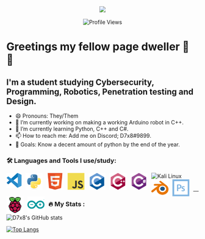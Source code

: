 <div id="header" align="center">
  <img src="https://media.giphy.com/media/dWesBcTLavkZuG35MI/giphy.gif" width="400"/>
</div>

<p align="center">
    <img src="https://komarev.com/ghpvc/?username=github&style=flat-square&color=blue" alt="Profile Views"/>
</p>

# Greetings my fellow page dweller 👋 🤗


## I'm a student studying Cybersecurity, Programming, Robotics, Penetration testing and Design.

 
- 😄 Pronouns: They/Them
- 🔭 I’m currently working on making a working Arduino robot in C++.
- 🌱 I’m currently learning Python, C++ and C#.
- 📫 How to reach me: Add me on Discord; D7x8#9899.
- 🥅 Goals: Know a decent amount of python by the end of the year.


### 🛠️ Languages and Tools I use/study:

<img align="left" alt="Visual Studio Code" width="40px" src="https://github.com/devicons/devicon/blob/master/icons/vscode/vscode-original.svg" style="padding-right:10px;" />
<img align="left" alt="Python" width="45px" src="https://github.com/devicons/devicon/blob/master/icons/python/python-original.svg" style="padding-right:10px;" />
<img align="left" alt="HTML5" width="45px" src="https://github.com/devicons/devicon/blob/master/icons/html5/html5-original.svg" style="padding-right:10px;" />

<img align="left" alt="Javascript" width="45px" src="https://github.com/devicons/devicon/blob/master/icons/javascript/javascript-original.svg" style="padding-right:10px;" />
<img align="left" alt="C" width="45px" src="https://github.com/devicons/devicon/blob/master/icons/c/c-original.svg" style="padding-right:10px;" />
<img align="left" alt="C++" width="45px" src="https://github.com/devicons/devicon/blob/master/icons/cplusplus/cplusplus-original.svg" style="padding-right:10px;" />
<img align="left" alt="C#" width="45px" src="https://github.com/devicons/devicon/blob/master/icons/csharp/csharp-original.svg" style="padding-right:10px;" />
<img align="left" alt="Kali Linux" width="90px" src="https://upload.wikimedia.org/wikipedia/commons/4/4b/Kali_Linux_2.0_wordmark.svg" style="padding-right:10px;" />
<img align="left" alt="Blender" width="45px" src="https://github.com/devicons/devicon/blob/master/icons/blender/blender-original.svg" style="padding-right:10px;" />
<img align="left" alt="Photoshop" width="45px" src="https://github.com/devicons/devicon/blob/master/icons/photoshop/photoshop-line.svg" style="padding-right:10px;" />
<img align="left" alt="Raspberry Pi" width="45px" src="https://github.com/devicons/devicon/blob/master/icons/raspberrypi/raspberrypi-original.svg" style="padding-right:10px;" />
<img align="left" alt="Arduino" width="45px" src="https://github.com/devicons/devicon/blob/master/icons/arduino/arduino-original.svg" style="padding-right:10px;" />



<br />
<br />

---

### :fire: My Stats :

![D7x8's GitHub stats](https://github-readme-stats.vercel.app/api?username=D7x8&show_icons=true&theme=merko)

[![Top Langs](https://github-readme-stats.vercel.app/api/top-langs/?username=D7x8&layout=compact&theme=vision-friendly-dark)](https://github.com/anuraghazra/github-readme-stats)



